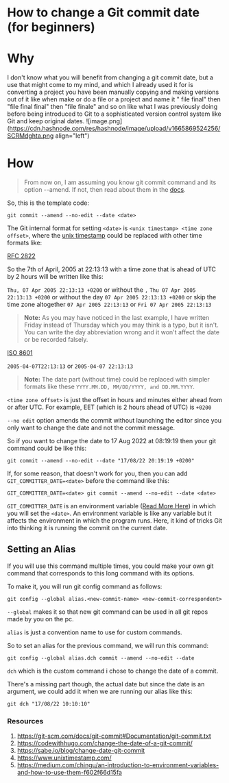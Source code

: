 # How to change a Git commit date (for beginners)

# Why

I don't know what you will benefit from changing a git commit date, but a use that might come to my mind, and which I already used it for is converting a project you have been manually copying and making versions out of it like when make or do a file or a project and name it " file final" then "file final final" then "file finale" and so on like what I was previously doing before being introduced to Git to a sophisticated version control system like Git and keep original dates.
![image.png](https://cdn.hashnode.com/res/hashnode/image/upload/v1665869524256/SCRMdghta.png align="left")


# How

> From now on, I am assuming you know git commit command and its option --amend. If not, then read about them in the [docs](https://git-scm.com/docs/git-commit#Documentation/git-commit.txt---fixupamendrewordltcommitgt).

So, this is the template code:

```
git commit --amend --no-edit --date <date>
```

The Git internal format for setting `<date>` is `<unix timestamp> <time zone offset>`, where the [unix timestamp](https://www.unixtimestamp.com/) could be replaced with other time formats like:

[RFC 2822](https://git-scm.com/docs/git-commit/2.24.0#Documentation/git-commit.txt-ISO8601)

So the 7th of April, 2005 at 22:13:13 with a time zone that is ahead of UTC by 2 hours will be written like this:

`Thu, 07 Apr 2005 22:13:13 +0200` or without the `,`
`Thu 07 Apr 2005 22:13:13 +0200` or without the day
`07 Apr 2005 22:13:13 +0200` or skip the time zone altogether
`07 Apr 2005 22:13:13` or
`Fri 07 Apr 2005 22:13:13` 

> **Note:** As you may have noticed in the last example, I have written Friday instead of Thursday which you may think is a typo, but it isn't. You can write the day abbreviation wrong and it won't affect the date or be recorded falsely.

[ISO 8601](https://git-scm.com/docs/git-commit/2.24.0#Documentation/git-commit.txt-ISO8601)

`2005-04-07T22:13:13` or
`2005-04-07 22:13:13`

> **Note:** The date part (without time) could be replaced with simpler formats like these `YYYY.MM.DD, MM/DD/YYYY, and DD.MM.YYYY`.

`<time zone offset>` is just the offset in hours and minutes either ahead from or after UTC. For example, EET (which is 2 hours ahead of UTC) is `+0200`

`--no edit` option amends the commit without launching the editor since you only want to change the date and not the commit message.

So if you want to change the date to 17 Aug 2022 at 08:19:19 then your git command could be like this:

```
git commit --amend --no-edit --date "17/08/22 20:19:19 +0200"
```
If, for some reason, that doesn't work for you, then you can add `GIT_COMMITTER_DATE=<date>` before the command like this:

```
GIT_COMMITTER_DATE=<date> git commit --amend --no-edit --date <date>
```

`GIT_COMMITTER_DATE` is an environment variable ([Read More Here](https://medium.com/chingu/an-introduction-to-environment-variables-and-how-to-use-them-f602f66d15fa)) in which you will set the `<date>`. An environment variable is like any variable but it affects the environment in which the program runs. Here, it kind of tricks Git into thinking it is running the commit on the current date.

## Setting an Alias

If you will use this command multiple times, you could make your own git command that corresponds to this long command with its options. 

To make it, you will run git config command as follows:

```
git config --global alias.<new-commit-name> <new-commit-correspondent>
```

`--global` makes it so that new git command can be used in all git repos made by you on the pc.

`alias` is just a convention name to use for custom commands.

So to set an alias for the previous command, we will run this command:

```
git config --global alias.dch commit --amend --no-edit --date
```
`dch` which is the custom command i chose to change the date of a commit.

There's a missing part though, the actual date but since the date is an argument, we could add it when we are running our alias like this:
```
git dch "17/08/22 10:10:10"
```


### Resources
1. https://git-scm.com/docs/git-commit#Documentation/git-commit.txt
2. https://codewithhugo.com/change-the-date-of-a-git-commit/
3. https://sabe.io/blog/change-date-git-commit
4. https://www.unixtimestamp.com/
5. https://medium.com/chingu/an-introduction-to-environment-variables-and-how-to-use-them-f602f66d15fa